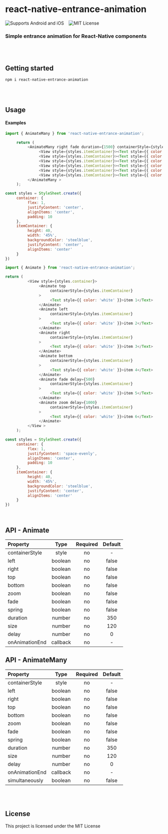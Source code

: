 # react-native-entrance-animation
![Supports Android and iOS](https://img.shields.io/badge/platforms-android%20|%20ios-blue.svg) &nbsp;&nbsp;
![MIT License](https://img.shields.io/npm/l/react-native-range-slider-expo?color=red)
### Simple entrance animation for React-Native components
<br/><br/>
## Getting started
`npm i react-native-entrance-animation`

<br/><br/>
## Usage
#### Examples

<!-- <div style="display:flex;flex-direction:row">
  <img src="https://res.cloudinary.com/dexts7jfo/image/upload/v1600198194/demo_tzty07.gif" height="500" width="280" />
</div>
<br/>
<div style="display:flex;flex-direction:row">
  <img src="https://res.cloudinary.com/dexts7jfo/image/upload/v1595960302/image2_eqbpiw.png" style="height:100%;width:100%"/>
  <img src="https://res.cloudinary.com/dexts7jfo/image/upload/v1595960364/image_daoab0.png" style="height:100%;width:100%"/>
</div> -->

```javascript
import { AnimateMany } from 'react-native-entrance-animation';
```
```javascript
     return (
          <AnimateMany right fade duration={1500} containerStyle={styles.container}>
               <View style={styles.itemContainer}><Text style={{ color: 'white' }}>item 1</Text></View>
               <View style={styles.itemContainer}><Text style={{ color: 'white' }}>item 2</Text></View>
               <View style={styles.itemContainer}><Text style={{ color: 'white' }}>item 3</Text></View>
               <View style={styles.itemContainer}><Text style={{ color: 'white' }}>item 4</Text></View >
               <View style={styles.itemContainer}><Text style={{ color: 'white' }}>item 5</Text></View >
               <View style={styles.itemContainer}><Text style={{ color: 'white' }}>item 6</Text></View >
          </AnimateMany >
     );
```
```javascript
const styles = StyleSheet.create({
     container: {
          flex: 1,
          justifyContent: 'center',
          alignItems: 'center',
          padding: 10
     },
     itemContainer: {
          height: 40,
          width: '45%',
          backgroundColor: 'steelblue',
          justifyContent: 'center',
          alignItems: 'center'
     }
})
```

```javascript
import { Animate } from 'react-native-entrance-animation';
```
```javascript
return (
          <View style={styles.container}>
               <Animate top
                    containerStyle={styles.itemContainer}
               >
                    <Text style={{ color: 'white' }}>item 1</Text>
               </Animate>
               <Animate left
                    containerStyle={styles.itemContainer}
               >
                    <Text style={{ color: 'white' }}>item 2</Text>
               </Animate>
               <Animate right
                    containerStyle={styles.itemContainer}
               >
                    <Text style={{ color: 'white' }}>item 3</Text>
               </Animate>
               <Animate bottom
                    containerStyle={styles.itemContainer}
               >
                    <Text style={{ color: 'white' }}>item 4</Text>
               </Animate>
               <Animate fade delay={500}
                    containerStyle={styles.itemContainer}
               >
                    <Text style={{ color: 'white' }}>item 5</Text>
               </Animate>
               <Animate zoom delay={1000}
                    containerStyle={styles.itemContainer}
               >
                    <Text style={{ color: 'white' }}>item 6</Text>
               </Animate>
          </View >
     );
```
```javascript
const styles = StyleSheet.create({
     container: {
          flex: 1,
          justifyContent: 'space-evenly',
          alignItems: 'center',
          padding: 10
     },
     itemContainer: {
          height: 40,
          width: '45%',
          backgroundColor: 'steelblue',
          justifyContent: 'center',
          alignItems: 'center'
     }
})
```

<br/>

## API - Animate
| Property | Type | Required | Default |
| :---     |:----:|  :-----: | :-----: | 
| containerStyle | style | no | - |
| left | boolean | no | false |
| right | boolean | no | false |
| top | boolean | no | false |
| bottom | boolean | no | false |
| zoom | boolean | no | false |
| fade | boolean | no | false |
| spring | boolean | no | false |
| duration | number | no | 350 |
| size | number | no | 120 |
| delay | number | no | 0 |
| onAnimationEnd | callback | no | - |

## API - AnimateMany
| Property | Type | Required | Default |
| :---     |:----:|  :-----: | :-----: | 
| containerStyle | style | no | - |
| left | boolean | no | false |
| right | boolean | no | false |
| top | boolean | no | false |
| bottom | boolean | no | false |
| zoom | boolean | no | false |
| fade | boolean | no | false |
| spring | boolean | no | false |
| duration | number | no | 350 |
| size | number | no | 120 |
| delay | number | no | 0 |
| onAnimationEnd | callback | no | - |
| simultaneously | boolean | no | false |

<br/><br/>

## License
This project is licensed under the MIT License
